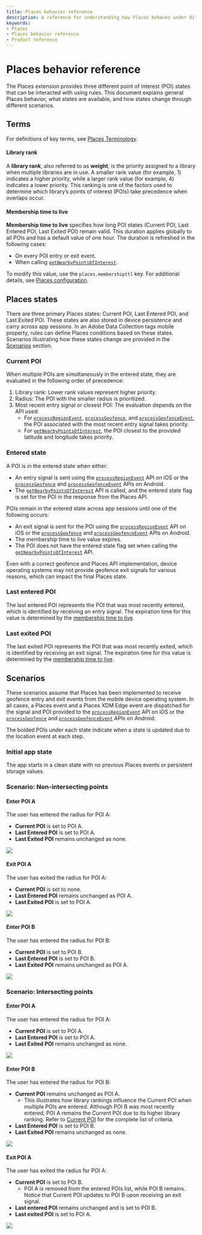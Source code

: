 ```yaml
---
title: Places behavior reference
description: A reference for understanding how Places behaves under different scenarios.
keywords:
- Places
- Places behavior reference
- Product reference
---
```


# Places behavior reference

The Places extension provides three different point of interest (POI) states that can be interacted with using rules. This document explains general Places behavior, what states are available, and how states change through different scenarios.

## Terms

For definitions of key terms, see [Places Terminology](https://experienceleague.adobe.com/en/docs/places/using/home#terminology).

#### Library rank

A **library rank**, also referred to as **weight**, is the priority assigned to a library when multiple libraries are in use. A smaller rank value (for example, 1) indicates a higher priority, while a larger rank value (for example, 4) indicates a lower priority. This ranking is one of the factors used to determine which library’s points of interest (POIs) take precedence when overlaps occur.

#### Membership time to live

**Membership time to live** specifies how long POI states (Current POI, Last Entered POI, Last Exited POI) remain valid. This duration applies globally to all POIs and has a default value of one hour. The duration is refreshed in the following cases:

* On every POI entry or exit event.
* When calling [`getNearbyPointsOfInterest`](/src/pages/solution/places/api-reference.md#getnearbypointsofinterest).

To modify this value, use the `places.membershipttl` key. For additional details, see [Places configuration](/src/pages/solution/places/index.md#configuration-keys).

## Places states

There are three primary Places states: Current POI, Last Entered POI, and Last Exited POI. These states are also stored in device persistence and carry across app sessions. In an Adobe Data Collection tags mobile property, rules can define Places conditions based on these states. Scenarios illustrating how these states change are provided in the [Scenarios](#scenarios) section.

### Current POI

When multiple POIs are simultaneously in the entered state, they are evaluated in the following order of precedence:

1. Library rank: Lower rank values represent higher priority.  
2. Radius: The POI with the smaller radius is prioritized.  
3. Most recent entry signal or closest POI: The evaluation depends on the API used:  
   * For [`processRegionEvent`](/src/pages/solution/places/api-reference.md#processregionevent), [`processGeofence`](/src/pages/solution/places/api-reference.md#processgeofence), and [`processGeofenceEvent`](/src/pages/solution/places/api-reference.md#processgeofenceevent), the POI associated with the most recent entry signal takes priority.  
   * For [`getNearbyPointsOfInterest`](/src/pages/solution/places/api-reference.md#getnearbypointsofinterest), the POI closest to the provided latitude and longitude takes priority.  

### Entered state

A POI is in the entered state when either:
* An entry signal is sent using the [`processRegionEvent`](/src/pages/solution/places/api-reference.md#processregionevent) API on iOS or the [`processGeofence`](/src/pages/solution/places/api-reference.md#processgeofence) and [`processGeofenceEvent`](/src/pages/solution/places/api-reference.md#processgeofenceevent) APIs on Android.  
* The [`getNearbyPointsOfInterest`](/src/pages/solution/places/api-reference.md#getnearbypointsofinterest) API is called, and the entered state flag is set for the POI in the response from the Places API.  

POIs remain in the entered state across app sessions until one of the following occurs:

* An exit signal is sent for the POI using the [`processRegionEvent`](/src/pages/solution/places/api-reference.md#processregionevent) API on iOS or the [`processGeofence`](/src/pages/solution/places/api-reference.md#processgeofence) and [`processGeofenceEvent`](/src/pages/solution/places/api-reference.md#processgeofenceevent) APIs on Android.  
* The membership time to live value expires.  
* The POI does not have the entered state flag set when calling the [`getNearbyPointsOfInterest`](/src/pages/solution/places/api-reference.md#getnearbypointsofinterest) API.  

Even with a correct geofence and Places API implementation, device operating systems may not provide geofence exit signals for various reasons, which can impact the final Places state.

### Last entered POI

The last entered POI represents the POI that was most recently entered, which is identified by receiving an entry signal. The expiration time for this value is determined by the [membership time to live](#membership-time-to-live).  

### Last exited POI

The last exited POI represents the POI that was most recently exited, which is identified by receiving an exit signal. The expiration time for this value is determined by the [membership time to live](#membership-time-to-live).  

## Scenarios

These scenarios assume that Places has been implemented to receive geofence entry and exit events from the mobile device operating system. In all cases, a Places event and a Places XDM Edge event are dispatched for the signal and POI provided to the [`processRegionEvent`](/src/pages/solution/places/api-reference.md#processregionevent) API on iOS or the [`processGeofence`](/src/pages/solution/places/api-reference.md#processgeofence) and [`processGeofenceEvent`](/src/pages/solution/places/api-reference.md#processgeofenceevent) APIs on Android.

The bolded POIs under each state indicate when a state is updated due to the location event at each step.

### Initial app state

The app starts in a clean state with no previous Places events or persistent storage values.

### Scenario: Non-intersecting points

#### Enter POI A

The user has entered the radius for POI A:  

* **Current POI** is set to POI A.  
* **Last Entered POI** is set to POI A.  
* **Last Exited POI** remains unchanged as none.  

<!-- 
Note for diagram maintainers:
The original draw.io source file which contains all diagram pages is also included with the assets to easily modify as needed and export in the desired format. 
- Exported as SVG with options:
- Size: Diagram
- Transparent background
- Appearance: Light (Dark mode is not currently supported, so dynamically switching SVGs perform worse.)
 -->
![](/src/pages/solution/places/assets/behavior-reference/non-intersecting-enter-A.svg)

#### Exit POI A

The user has exited the radius for POI A:  

* **Current POI** is set to none.  
* **Last Entered POI** remains unchanged as POI A.  
* **Last Exited POI** is set to POI A.  

![](/src/pages/solution/places/assets/behavior-reference/non-intersecting-exit-A.svg)

#### Enter POI B

The user has entered the radius for POI B:  

* **Current POI** is set to POI B.  
* **Last Entered POI** is set to POI B.  
* **Last Exited POI** remains unchanged as POI A.  

![](/src/pages/solution/places/assets/behavior-reference/non-intersecting-enter-B.svg)

### Scenario: Intersecting points

#### Enter POI A

The user has entered the radius for POI A:  

* **Current POI** is set to POI A.  
* **Last Entered POI** is set to POI A.  
* **Last Exited POI** remains unchanged as none.  

![](/src/pages/solution/places/assets/behavior-reference/intersecting-enter-A.svg)

#### Enter POI B

The user has entered the radius for POI B:  

* **Current POI** remains unchanged as POI A.  
  * This illustrates how library rankings influence the Current POI when multiple POIs are entered. Although POI B was most recently entered, POI A remains the Current POI due to its higher library ranking. Refer to [Current POI](#current-poi) for the complete list of criteria.  
* **Last Entered POI** is set to POI B.  
* **Last Exited POI** remains unchanged as none.  

![](/src/pages/solution/places/assets/behavior-reference/intersecting-enter-B.svg)

#### Exit POI A

The user has exited the radius for POI A:  

* **Current POI** is set to POI B.  
  * POI A is removed from the entered POIs list, while POI B remains. Notice that Current POI updates to POI B upon receiving an exit signal.  
* **Last entered POI** remains unchanged and is set to POI B.  
* **Last exited POI** is set to POI A.  

![](/src/pages/solution/places/assets/behavior-reference/intersecting-exit-A.svg)
